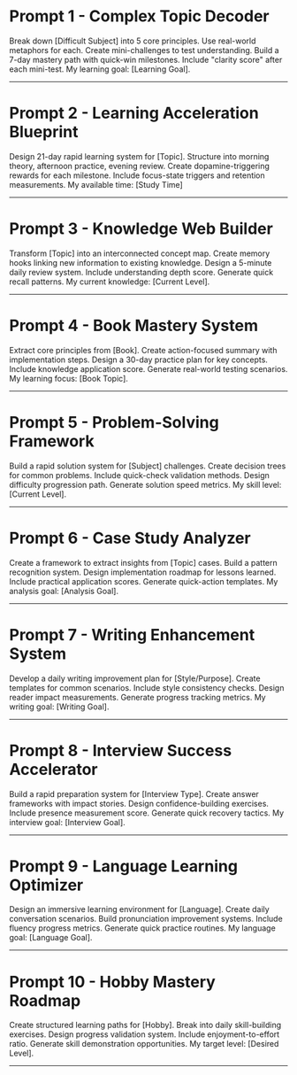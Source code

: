 # Prompt 1 - Complex Topic Decoder

Break down [Difficult Subject] into 5 core principles. Use real-world metaphors for each. Create mini-challenges to test understanding. Build a 7-day mastery path with quick-win milestones. Include "clarity score" after each mini-test. My learning goal: [Learning Goal].



---


# Prompt 2 - Learning Acceleration Blueprint

Design 21-day rapid learning system for [Topic]. Structure into morning theory, afternoon practice, evening review. Create dopamine-triggering rewards for each milestone. Include focus-state triggers and retention measurements. My available time: [Study Time]


---

# Prompt 3 - Knowledge Web Builder

Transform [Topic] into an interconnected concept map. Create memory hooks linking new information to existing knowledge. Design a 5-minute daily review system. Include understanding depth score. Generate quick recall patterns. My current knowledge: [Current Level].

---
# Prompt 4 - Book Mastery System

Extract core principles from [Book]. Create action-focused summary with implementation steps. Design a 30-day practice plan for key concepts. Include knowledge application score. Generate real-world testing scenarios. My learning focus: [Book Topic].

---
# Prompt 5 - Problem-Solving Framework

Build a rapid solution system for [Subject] challenges. Create decision trees for common problems. Include quick-check validation methods. Design difficulty progression path. Generate solution speed metrics. My skill level: [Current Level].

---
# Prompt 6 - Case Study Analyzer

Create a framework to extract insights from [Topic] cases. Build a pattern recognition system. Design implementation roadmap for lessons learned. Include practical application scores. Generate quick-action templates. My analysis goal: [Analysis Goal].

---

# Prompt 7 - Writing Enhancement System

Develop a daily writing improvement plan for [Style/Purpose]. Create templates for common scenarios. Include style consistency checks. Design reader impact measurements. Generate progress tracking metrics. My writing goal: [Writing Goal].

---

# Prompt 8 - Interview Success Accelerator

Build a rapid preparation system for [Interview Type]. Create answer frameworks with impact stories. Design confidence-building exercises. Include presence measurement score. Generate quick recovery tactics. My interview goal: [Interview Goal].

---

# Prompt 9 - Language Learning Optimizer
 
Design an immersive learning environment for [Language]. Create daily conversation scenarios. Build pronunciation improvement systems. Include fluency progress metrics. Generate quick practice routines. My language goal: [Language Goal].

---

# Prompt 10 - Hobby Mastery Roadmap

Create structured learning paths for [Hobby]. Break into daily skill-building exercises. Design progress validation system. Include enjoyment-to-effort ratio. Generate skill demonstration opportunities. My target level: [Desired Level].
***

